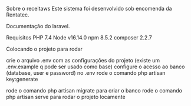 Sobre o receitaws
Este sistema foi desenvolvido sob encomenda da Rentatec.


Documentação do laravel.

Requisitos
PHP 7.4
Node v16.14.0
npm 8.5.2
composer 2.2.7

Colocando o projeto para rodar

crie o arquivo .env com as configurações do projeto (existe um .env.example q pode ser usado como base)
configure o acesso ao banco (database, user e password) no .env
rode o comando php artisan key:generate

rode o comando php artisan migrate para criar o banco
rode o comando php artisan serve para rodar o projeto locamente